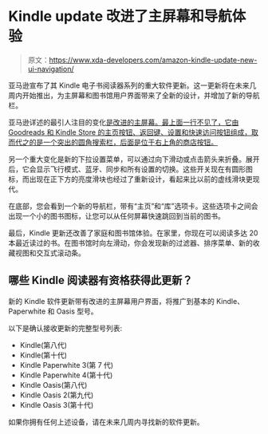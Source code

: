 # Kindle update 改进了主屏幕和导航体验

> 原文：<https://www.xda-developers.com/amazon-kindle-update-new-ui-navigation/>

亚马逊宣布了其 Kindle 电子书阅读器系列的重大软件更新。这一更新将在未来几周内开始推出，为主屏幕和图书馆用户界面带来了全新的设计，并增加了新的导航栏。

亚马逊详述的最引人注目的变化[是改进的主屏幕。最上面一行不见了，它由 Goodreads 和 Kindle Store 的主页按钮、返回键、设置和快速访问按钮组成，取而代之的是一个突出的圆角搜索栏，后面是位于右上角的商店按钮。](https://www.amazon.com/b?tag=xda-5lt9on2-20&ascsubtag=UUxdaUeUpU4512&asc_refurl=https%3A%2F%2Fwww.xda-developers.com%2Famazon-kindle-update-new-ui-navigation%2F&asc_campaign=Short-Term)

另一个重大变化是新的下拉设置菜单，可以通过向下滑动或点击箭头来折叠。展开后，它会显示飞行模式、蓝牙、同步和所有设置的切换。这些开关现在有圆形图标，而出现在正下方的亮度滑块也经过了重新设计，看起来比以前的虚线滑块更现代。

在底部，您会看到一个新的导航栏，带有“主页”和“库”选项卡。这些选项卡之间会出现一个小的图书图标，让您可以从任何屏幕快速跳回到当前的图书。

最后，Kindle 更新还改善了家庭和图书馆体验。在家里，你现在可以阅读多达 20 本最近读过的书。在图书馆时向左滑动，你会发现新的过滤器、排序菜单、新的收藏视图和交互式滚动条。

## 哪些 Kindle 阅读器有资格获得此更新？

新的 Kindle 软件更新带有改进的主屏幕用户界面，将推广到基本的 Kindle、Paperwhite 和 Oasis 型号。

以下是确认接收更新的完整型号列表:

*   Kindle(第八代)
*   Kindle(第十代)
*   Kindle Paperwhite 3(第 7 代)
*   Kindle Paperwhite 4(第十代)
*   Kindle Oasis(第八代)
*   Kindle Oasis 2(第九代)
*   Kindle Oasis 3(第十代)

如果你拥有任何上述设备，请在未来几周内寻找新的软件更新。